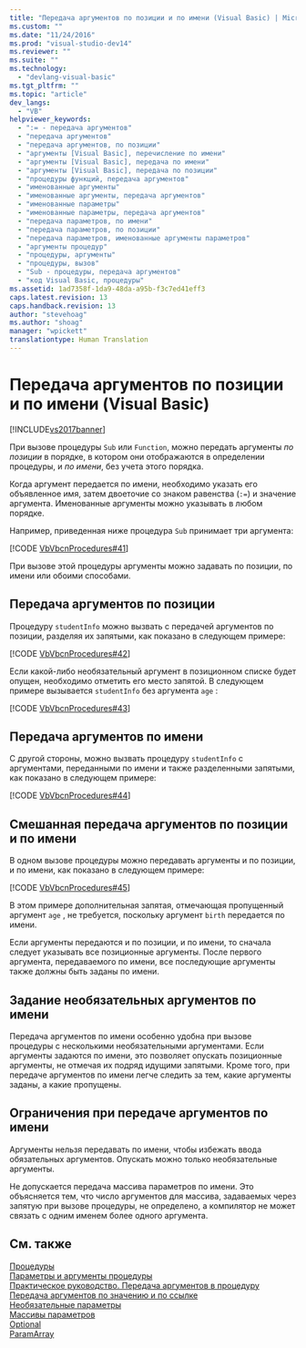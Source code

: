 ```yaml
---
title: "Передача аргументов по позиции и по имени (Visual Basic) | Microsoft Docs"
ms.custom: ""
ms.date: "11/24/2016"
ms.prod: "visual-studio-dev14"
ms.reviewer: ""
ms.suite: ""
ms.technology: 
  - "devlang-visual-basic"
ms.tgt_pltfrm: ""
ms.topic: "article"
dev_langs: 
  - "VB"
helpviewer_keywords: 
  - ":= - передача аргументов"
  - "передача аргументов"
  - "передача аргументов, по позиции"
  - "аргументы [Visual Basic], перечисление по имени"
  - "аргументы [Visual Basic], передача по имени"
  - "аргументы [Visual Basic], передача по позиции"
  - "процедуры функций, передача аргументов"
  - "именованные аргументы"
  - "именованные аргументы, передача аргументов"
  - "именованные параметры"
  - "именованные параметры, передача аргументов"
  - "передача параметров, по имени"
  - "передача параметров, по позиции"
  - "передача параметров, именованные аргументы параметров"
  - "аргументы процедур"
  - "процедуры, аргументы"
  - "процедуры, вызов"
  - "Sub - процедуры, передача аргументов"
  - "код Visual Basic, процедуры"
ms.assetid: 1ad7358f-1da9-48da-a95b-f3c7ed41eff3
caps.latest.revision: 13
caps.handback.revision: 13
author: "stevehoag"
ms.author: "shoag"
manager: "wpickett"
translationtype: Human Translation
---
```

# Передача аргументов по позиции и по имени (Visual Basic)
[!INCLUDE[vs2017banner](../../../../csharp/includes/vs2017banner.md)]

При вызове процедуры `Sub` или `Function`, можно передать аргументы *по позиции* в порядке, в котором они отображаются в определении процедуры, и *по имени*, без учета этого порядка.  
  
 Когда аргумент передается по имени, необходимо указать его объявленное имя, затем двоеточие со знаком равенства \(`:=`\) и значение аргумента.  Именованные аргументы можно указывать в любом порядке.  
  
 Например, приведенная ниже процедура `Sub` принимает три аргумента:  
  
 [!CODE [VbVbcnProcedures#41](../CodeSnippet/VS_Snippets_VBCSharp/VbVbcnProcedures#41)]  
  
 При вызове этой процедуры аргументы можно задавать по позиции, по имени или обоими способами.  
  
## Передача аргументов по позиции  
 Процедуру `studentInfo` можно вызвать с передачей аргументов по позиции, разделяя их запятыми, как показано в следующем примере:  
  
 [!CODE [VbVbcnProcedures#42](../CodeSnippet/VS_Snippets_VBCSharp/VbVbcnProcedures#42)]  
  
 Если какой\-либо необязательный аргумент в позиционном списке будет опущен, необходимо отметить его место запятой.  В следующем примере вызывается `studentInfo` без аргумента `age` :  
  
 [!CODE [VbVbcnProcedures#43](../CodeSnippet/VS_Snippets_VBCSharp/VbVbcnProcedures#43)]  
  
## Передача аргументов по имени  
 С другой стороны, можно вызвать процедуру `studentInfo` с аргументами, переданными по имени и также разделенными запятыми, как показано в следующем примере:  
  
 [!CODE [VbVbcnProcedures#44](../CodeSnippet/VS_Snippets_VBCSharp/VbVbcnProcedures#44)]  
  
## Смешанная передача аргументов по позиции и по имени  
 В одном вызове процедуры можно передавать аргументы и по позиции, и по имени, как показано в следующем примере:  
  
 [!CODE [VbVbcnProcedures#45](../CodeSnippet/VS_Snippets_VBCSharp/VbVbcnProcedures#45)]  
  
 В этом примере дополнительная запятая, отмечающая пропущенный аргумент `age` , не требуется, поскольку аргумент `birth` передается по имени.  
  
 Если аргументы передаются и по позиции, и по имени, то сначала следует указывать все позиционные аргументы.  После первого аргумента, передаваемого по имени, все последующие аргументы также должны быть заданы по имени.  
  
## Задание необязательных аргументов по имени  
 Передача аргументов по имени особенно удобна при вызове процедуры с несколькими необязательными аргументами.  Если аргументы задаются по имени, это позволяет опускать позиционные аргументы, не отмечая их подряд идущими запятыми.  Кроме того, при передаче аргументов по имени легче следить за тем, какие аргументы заданы, а какие пропущены.  
  
## Ограничения при передаче аргументов по имени  
 Аргументы нельзя передавать по имени, чтобы избежать ввода обязательных аргументов.  Опускать можно только необязательные аргументы.  
  
 Не допускается передача массива параметров по имени.  Это объясняется тем, что число аргументов для массива, задаваемых через запятую при вызове процедуры, не определено, а компилятор не может связать с одним именем более одного аргумента.  
  
## См. также  
 [Процедуры](../../../../visual-basic/programming-guide/language-features/procedures/index.md)   
 [Параметры и аргументы процедуры](../../../../visual-basic/programming-guide/language-features/procedures/procedure-parameters-and-arguments.md)   
 [Практическое руководство. Передача аргументов в процедуру](../../../../visual-basic/programming-guide/language-features/procedures/how-to-pass-arguments-to-a-procedure.md)   
 [Передача аргументов по значению и по ссылке](../../../../visual-basic/programming-guide/language-features/procedures/passing-arguments-by-value-and-by-reference.md)   
 [Необязательные параметры](../../../../visual-basic/programming-guide/language-features/procedures/optional-parameters.md)   
 [Массивы параметров](../../../../visual-basic/programming-guide/language-features/procedures/parameter-arrays.md)   
 [Optional](../../../../visual-basic/language-reference/modifiers/optional.md)   
 [ParamArray](../../../../visual-basic/language-reference/modifiers/paramarray.md)